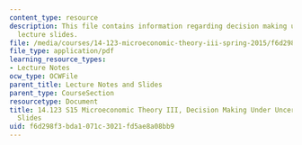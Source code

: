 ```yaml
---
content_type: resource
description: This file contains information regarding decision making under uncertainty
  lecture slides.
file: /media/courses/14-123-microeconomic-theory-iii-spring-2015/f6d298f3bda1071c3021fd5ae8a08bb9_MIT14_123S15_uncertainty.pdf
file_type: application/pdf
learning_resource_types:
- Lecture Notes
ocw_type: OCWFile
parent_title: Lecture Notes and Slides
parent_type: CourseSection
resourcetype: Document
title: 14.123 S15 Microeconomic Theory III, Decision Making Under Uncertainty Lecture
  Slides
uid: f6d298f3-bda1-071c-3021-fd5ae8a08bb9
---
```

